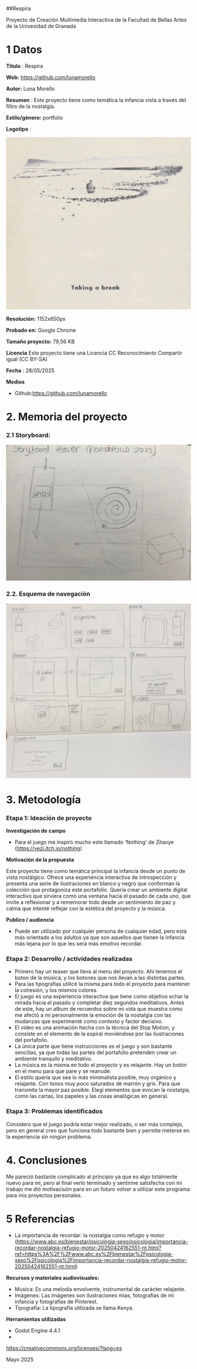 ##Respira 

Proyecto de Creación Multimedia Interactiva de la  Facultad de Bellas Artes de la Univesidad de Granada



# 1 Datos 



**Titulo** : Respira

**Web:**   https://github.com/lunamorello

**Autor:**  Luna Morello

**Resumen** : Este proyecto tiene como temática la infancia vista a través del filtro de la nostalgia. 

**Estilo/género:**   portfolio 

**Logotipo** : 

![logo](logotipo.jpeg)

**Resolución:** 1152x650px 

**Probado en:** Google Chrome 

**Tamaño proyecto:** 79,56 KB 

**Licencia** Este proyecto tiene una Licencia CC Reconocimiento Compartir igual (CC BY-SA)

**Fecha** : 28/05/2025

**Medios** 

- Github:https://github.com/lunamorello


# 2. Memoria del proyecto 

### 2.1 Storyboard: 

![story](story.jpeg)


### 2.2. Esquema de navegación 

![esquema](esquema.jpg)









# 3. Metodología




### Etapa 1: Ideación de proyecto

**Investigación de campo** 

- Para el juego me inspiró mucho este llamado 'Nothing' de Zitaoye (https://yezi.itch.io/nothing)




**Motivación de la propuesta** 

Este  proyecto tiene como temática principal la infancia desde un punto de vista nostálgico. Ofrece una experiencia interactiva de introspección y presenta una serie de ilustraciones en blanco y negro que conforman la colección que protagoniza este portafolio. Quería crear un ambiente digital interactivo que sirviera como una ventana hacia el pasado de cada uno, que invite a reflexionar y a rememorar todo desde un sentimiento de paz y calma que intenté reflejar con la estética del proyecto y la música. 



**Publico / audiencia**

- Puede ser utilizado por cualquier persona de cualquier edad, pero está más orientado a los adultos ya que son aquellos que tienen la infancia más lejana por lo que les será más emotivo recordar. 





### Etapa 2: Desarrollo / actividades realizadas

- Primero hay un teaser que lleva al menu del proyecto. Ahí tenemos el boton de la música, y los botones que nos llevan a las distintas partes. 
- Para las tipografías utilicé la misma para todo el proyecto para mantener la cohesión, y los mismos colores.  
- El juego es una experiencia interactiva que tiene como objetivo echar la mirada hacia el pasado y completar diez segundos meditativos. Antes de este, hay un album de recuerdos sobre mi vida que muestra como me afectó a mi personalmente la emoción de la nostalgia con las mudanzas que experimenté como contexto y factor decisivo. 
- El video es una animación hecha con la técnica del Stop Motion, y consiste en el elemento de la espiral moviéndose por las ilustraciones del portafolio. 
- La única parte que tiene instrucciones es el juego y son bastante sencillas, ya que todas las partes del portafolio pretenden crear un ambiente tranquilo y meditativo.  
- La música es la misma en todo el proyecto y es relajante. Hay un botón en el menu para que pare y se reanude.
- El estilo quería que sea lo más minimalista posible, muy orgánico y relajante. Con tonos muy poco saturados de marrón y gris. Para que transmita la mayor paz posible. Elegí elementos que evocan la nostalgia, como las cartas, los papeles y las cosas analógicas en general. 
  



### Etapa 3: Problemas identificados

Considero que el juego podría estar mejor realizado, o ser más complejo, pero en general creo que funciona todo bastante bien y permite meterse en la experiencia sin ningún problema. 



# 4. Conclusiones 

Me pareció bastante complicado al principio ya que es algo totalmente nuevo para mi, pero al final verlo terminado y sentirme satisfecha con mi trabajo me dió motivaciuón para en un futuro volver a utilizar este programa para mis proyectos personales. 


# 5 Referencias 
- La importancia de recordar: la nostalgia como refugio y motor
(https://www.abc.es/bienestar/psicologia-sexo/psicologia/importancia-recordar-nostalgia-refugio-motor-20250424162551-nt.html?ref=https%3A%2F%2Fwww.abc.es%2Fbienestar%2Fpsicologia-sexo%2Fpsicologia%2Fimportancia-recordar-nostalgia-refugio-motor-20250424162551-nt.html) 


**Recursos y materiales audiovisuales:**

* Musica: Es una melodia envolvente, instrumental de carácter relajante.  
* Imágenes:  Las imágenes son ilustraciones mías, fotografías de mi infancia y fotografías de Pinterest. 
* Tipografía: La tipografía utilizada se llama Kenya. 

**Herramientas utilizadas**

- Godot Engine 4.4.1
- 



https://creativecommons.org/licenses/?lang=es

Mayo 2025
